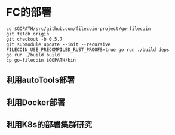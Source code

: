 # FC的部署

    cd $GOPATH/src/github.com/filecoin-project/go-filecoin
    git fetch origin
    git checkout -b 0.5.7
    git submodule update --init --recursive
    FILECOIN_USE_PRECOMPILED_RUST_PROOFS=true go run ./build deps
    go run ./build build
    cp go-filecoin $GOPATH/bin


## 利用autoTools部署

## 利用Docker部署

## 利用K8s的部署集群研究